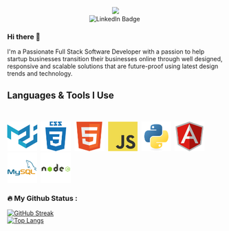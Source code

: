 <div id="header" align="center">
  <img src="https://media.giphy.com/media/M9gbBd9nbDrOTu1Mqx/giphy.gif" width="100"/>
</div>
<div id="badges" align="center">
  <img src="https://img.shields.io/badge/LinkedIn-blue?style=for-the-badge&logo=linkedin&logoColor=white" alt="LinkedIn Badge"/>
  <img src="https://komarev.com/ghpvc/?username=bignimz&style=flat-square&color=blue" alt=""/>
</div>

### Hi there 👋

I'm a Passionate Full Stack Software Developer with a passion to help startup businesses transition their businesses online through well designed, responsive and scalable solutions that are future-proof using latest design trends and technology. 

## Languages & Tools I Use
<br>

<div>
  
  <img src="https://github.com/devicons/devicon/blob/master/icons/materialui/materialui-original.svg" title="Material UI" alt="Material UI" width="70" height="70"/>&nbsp;
  <img src="https://github.com/devicons/devicon/blob/master/icons/css3/css3-plain-wordmark.svg"  title="CSS3" alt="CSS" width="70" height="70"/>&nbsp;
  <img src="https://github.com/devicons/devicon/blob/master/icons/html5/html5-original.svg" title="HTML5" alt="HTML" width="70" height="70"/>&nbsp;
  <img src="https://github.com/devicons/devicon/blob/master/icons/javascript/javascript-original.svg" title="JavaScript" alt="JavaScript" width="70" height="70"/>&nbsp;
  <img src="https://github.com/devicons/devicon/blob/master/icons/python/python-original.svg" title="python" alt="Python" width="70" height="70"/>&nbsp;
  <img src="https://github.com/devicons/devicon/blob/master/icons/angularjs/angularjs-original.svg" title="angularjs" alt="Angularjs" width="70" height="70"/>&nbsp;
  <img src="https://github.com/devicons/devicon/blob/master/icons/mysql/mysql-original-wordmark.svg" title="MySQL"  alt="MySQL" width="70" height="70"/>&nbsp;
  <img src="https://github.com/devicons/devicon/blob/master/icons/nodejs/nodejs-original-wordmark.svg" title="NodeJS" alt="NodeJS" width="70" height="70"/>&nbsp;
</div>

### :fire: My Github Status :

[![GitHub Streak](http://github-readme-streak-stats.herokuapp.com?user=bignimz&date_format=M%20j%5B%2C%20Y%5D&sideLabels=BB2727)](https://git.io/streak-stats)
<br>
[![Top Langs](https://github-readme-stats.vercel.app/api/top-langs/?username=bignimz&layout=compact&theme=vision-friendly-dark)](https://github.com/anuraghazra/github-readme-stats)

<!--
**bignimz/bignimz** is a ✨ _special_ ✨ repository because its `README.md` (this file) appears on your GitHub profile.

Here are some ideas to get you started:

- 🔭 I’m currently working on ...
- 🌱 I’m currently learning Python | Flask & Django
- 👯 I’m looking to collaborate on any project that Involves API integration
- 🤔 I’m looking for help with ...
- 💬 Ask me about ...
- 📫 How to reach me: ...
- 😄 Pronouns: ...
- ⚡ Fun fact: Happy Clients, Make Me Sleep Well At Night!
-->
